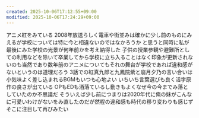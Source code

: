 ```yaml
---
created: 2025-10-06T17:12:55+09:00
modified: 2025-10-06T17:24:29+09:00
---
```


アニメ紅をみている
2008年放送らしく電車や街並みは確かに少し前のものにみえるが学校については特に今と相違ないのではなかろうか
と思うと同時に私が最後にみた学校の光景が何年前かを考え納得した
子供の授業参観や避難所としての利用などを除いて卒業してから学校に立ち入ることはなく印象が更新されないのも当然であり数年前のアニメについてもそれの舞台が学校であれば違和感がないというのは道理だろう
3話での紅真九郎と九鳳院紫と崩月夕乃の言い合いは小気味よく差し込まれるBGMもいつも心地よい
いちいち言葉選びも良く活字原作の良さが出ている
OPもEDも洒落ているし動きもよくなぜ今の今までみ落としていたのか不思議だ
そういえば少し前につまりは2020年代に俺の妹がこんなに可愛いわけがないをみ直したのだが然程の違和感も時代の移り変わりも感じずそこに注目して再びみたい
